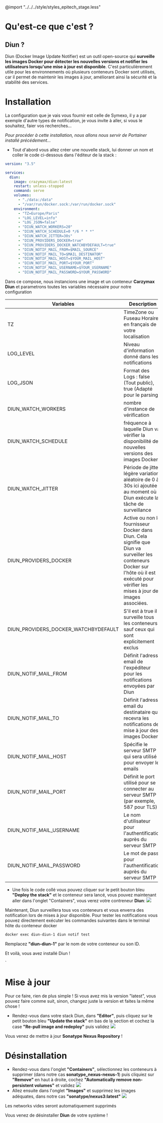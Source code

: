 @import "../../../style/styles_epitech_stage.less"

# Qu'est-ce que c'est ?

## Diun ?
Diun (Docker Image Update Notifier) est un outil open-source qui **surveille les images Docker pour détecter les nouvelles versions et notifier les utilisateurs lorsqu'une mise à jour est disponible**. C'est particulièrement utile pour les environnements où plusieurs conteneurs Docker sont utilisés, car il permet de maintenir les images à jour, améliorant ainsi la sécurité et la stabilité des services.

# Installation
<p class="warning-note">La configuration que je vais vous fournir est celle de Symexo, il y a par exemple d'autre types de notification, je vous invite à aller, si vous le souhaitez, faier vos recherches...</p>

*Pour procéder à cette installation, nous allons nous servir de Portainer installé précédement...*
- Tout d'abord vous allez créer une nouvelle stack, lui donner un nom et coller le code ci-dessous dans l'éditeur de la stack :
```yaml
version: "3.5"

services:
  diun:
    image: crazymax/diun:latest
    restart: unless-stopped
    command: serve
    volumes:
      - "./data:/data"
      - "/var/run/docker.sock:/var/run/docker.sock"
    environment:
      - "TZ=Europe/Paris"
      - "LOG_LEVEL=info"
      - "LOG_JSON=false"
      - "DIUN_WATCH_WORKERS=20"
      - "DIUN_WATCH_SCHEDULE=0 */6 * * *"
      - "DIUN_WATCH_JITTER=30s"
      - "DIUN_PROVIDERS_DOCKER=true"
      - "DIUN_PROVIDERS_DOCKER_WATCHBYDEFAULT=true"
      - "DIUN_NOTIF_MAIL_FROM=$MAIL_SOURCE"
      - "DIUN_NOTIF_MAIL_TO=$MAIL_DESTINATOR"
      - "DIUN_NOTIF_MAIL_HOST=$YOUR_MAIL_HOST"
      - "DIUN_NOTIF_MAIL_PORT=$YOUR_PORT"
      - "DIUN_NOTIF_MAIL_USERNAME=$YOUR_USERNAME"
      - "DIUN_NOTIF_MAIL_PASSWORD=$YOUR_PASSWORD"
```
<p class="info-note">Dans ce compose, nous instancions une image et un conteneur <b>Carzymax Diun</b> et parametrons toutes les variables nécessaire pour notre configuration</p>

Variables | Description
-|-
TZ | TimeZone ou Fuseau Horaire en français de votre localisation
LOG_LEVEL | Niveau d'information donné dans les notifications
LOG_JSON | Format des Logs : false (Tout public), true (Adapté pour le parsing)
DIUN_WATCH_WORKERS | nombre d'instance de vérification
DIUN_WATCH_SCHEDULE | fréquence à laquelle Diun va vérifier la disponibilité de nouvelles versions des images Docker
DIUN_WATCH_JITTER | Période de jitter, légère variation aléatoire de 0 à 30s ici ajoutée au moment où Diun exécute la tâche de surveillance
DIUN_PROVIDERS_DOCKER | Active ou non le fournisseur Docker dans Diun. Cela signifie que Diun va surveiller les conteneurs Docker sur l'hôte où il est exécuté pour vérifier les mises à jour des images associées.
DIUN_PROVIDERS_DOCKER_WATCHBYDEFAULT | S'il est à true il surveille tous les conteneurs sauf ceux qui sont explicitement exclus
DIUN_NOTIF_MAIL_FROM | Définit l'adresse email de l'expéditeur pour les notifications envoyées par Diun
DIUN_NOTIF_MAIL_TO | Définit l'adresse email du destinataire qui recevra les notifications de mise à jour des images Docker
DIUN_NOTIF_MAIL_HOST | Spécifie le serveur SMTP qui sera utilisé pour envoyer les emails
DIUN_NOTIF_MAIL_PORT | Définit le port utilisé pour se connecter au serveur SMTP (par exemple, 587 pour TLS)
DIUN_NOTIF_MAIL_USERNAME | Le nom d'utilisateur pour l'authentification auprès du serveur SMTP
DIUN_NOTIF_MAIL_PASSWORD | Le mot de passe pour l'authentification auprès du serveur SMTP

- Une fois le code collé vous pouvez cliquer sur le petit bouton bleu **"Deploy the stack"** et le conteneur sera lancé, vous pouvez maintenant aller dans l'onglet "Containers", vous verez votre contreneur **Diun**:
[![](https://connaissances.symexo.com/uploads/images/gallery/2024-09/scaled-1680-/image-1725371674708.png)](https://connaissances.symexo.com/uploads/images/gallery/2024-09/image-1725371674708.png)

Maintenant, Diun surveillera tous vos conteneurs et vous enverra des notification lors de mises à jour disponible. Pour tester les notifications vous pouvez directement exécuter les commandes suivantes dans le terminal hôte du conteneur docker
```bash
docker exec diun-diun-1 diun notif test
```
Remplacez **"diun-diun-1"** par le nom de votre conteneur ou son ID.

<p class="success-note"> Et voilà, vous avez installé Diun !</p>`

# Mise à jour
Pour ce faire, rien de plus simple ! Si vous avez mis la version "latest", vous pouvez faire comme suit, sinon, changez juste la version et faites la même chose !

- Rendez-vous dans votre stack Diun, dans **"Editor"**, puis cliquez sur le petit bouton bleu **"Update the stack"** en bas de la section et cochez la case **"Re-pull image and redeploy"** puis validez
  [![](https://connaissances.symexo.com/uploads/images/gallery/2024-09/scaled-1680-/image-1725285760778.png)](https://connaissances.symexo.com/uploads/images/gallery/2024-09/image-1725285760778.png)

<p class="success-note">Vous venez de mettre à jour <b>Sonatype Nexus Repository</b> !</p>

# Désinstallation
- Rendez-vous dans l'onglet **"Containers"**, sélectionnez les conteneurs à supprimer (dans notre cas **sonatype_nexus-nexus-1**) puis cliquiez sur **"Remove"** en haut à droite, cochez **"Automatically remove non-persistent volumes"** et validez
[![](https://connaissances.symexo.com/uploads/images/gallery/2024-09/scaled-1680-/image-1725372112206.png)](https://connaissances.symexo.com/uploads/images/gallery/2024-09/image-1725372112206.png)
- Allez ensuite dans l'onglet **"Images"** et supprimez les images adéquates, dans notre cas **"sonatype/nexus3:latest"**
[![](https://connaissances.symexo.com/uploads/images/gallery/2024-09/scaled-1680-/image-1725372153799.png)](https://connaissances.symexo.com/uploads/images/gallery/2024-09/image-1725372153799.png)
  
<p class="info-note">Les networks vides seront automatiquement supprimés</p>
<p class="success-note">Vous venez de désinstaller <b>Diun</b> de votre système !</p>